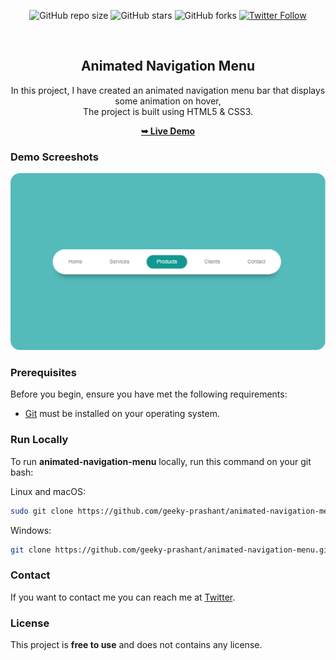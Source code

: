 <div align="center">
  
  ![GitHub repo size](https://img.shields.io/github/repo-size/geeky-prashant/animated-navigation-menu)
  ![GitHub stars](https://img.shields.io/github/stars/geeky-prashant/animated-navigation-menu?style=social)
  ![GitHub forks](https://img.shields.io/github/forks/geeky-prashant/animated-navigation-menu?style=social)
  [![Twitter Follow](https://img.shields.io/twitter/follow/geekyprashant?style=social)](https://twitter.com/intent/follow?screen_name=geekyprashant)
 
  <br />

  <h2 align="center">Animated Navigation Menu</h2>

  In this project, I have created an animated navigation menu bar that displays some animation on hover, <br />The project is built using HTML5 & CSS3.

  <a href="https://geeky-prashant.github.io/animated-navigation-menu/"><strong>➥ Live Demo</strong></a>

</div>

### Demo Screeshots

![Animated Navigation Menu Desktop Demo](./readme-images/Animated-Navigation-Menu.png "Desktop Demo")

### Prerequisites

Before you begin, ensure you have met the following requirements:

* [Git](https://git-scm.com/downloads "Download Git") must be installed on your operating system.

### Run Locally

To run **animated-navigation-menu** locally, run this command on your git bash:

Linux and macOS:

```bash
sudo git clone https://github.com/geeky-prashant/animated-navigation-menu.git
```

Windows:

```bash
git clone https://github.com/geeky-prashant/animated-navigation-menu.git
```

### Contact

If you want to contact me you can reach me at [Twitter](https://www.twitter.com/geekyprashant).

### License

This project is **free to use** and does not contains any license.
